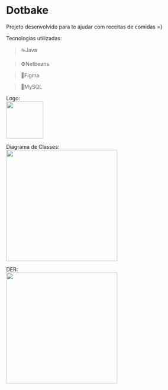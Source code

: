 <h1>Dotbake</h1>

Projeto desenvolvido para te ajudar com receitas de comidas =)

Tecnologias utilizadas:
>☕Java

>⚙️Netbeans

>📐Figma

>🐬MySQL

Logo:
<br />
<img src="https://github.com/GustavoYM01/DotBake-InProgress/blob/main/Assets/logo.png" width="auto" height="100px"> 
 
 Diagrama de Classes:
 <br />
 <img src="https://github.com/GustavoYM01/DotBake-InProgress/blob/main/Assets/diagrama_de_classes.png" width="auto" height="300px"> 

DER:
<br />
<img src="https://github.com/GustavoYM01/DotBake-InProgress/blob/main/Assets/der_bd.png" width="auto" height="300px">
